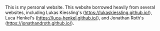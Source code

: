 This is my personal website. This website borrowed heavily from several websites, including Lukas Kiessling's (https://lukaskiessling.github.io/), Luca Henkel's (https://luca-henkel.github.io/), and Jonathan Roth's (https://jonathandroth.github.io/).
